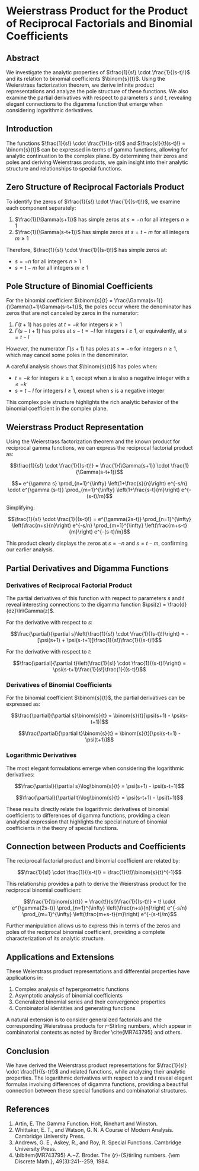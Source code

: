 # Weierstrass Product for the Product of Reciprocal Factorials and Binomial Coefficients

## Abstract

We investigate the analytic properties of $\frac{1}{s!} \cdot \frac{1}{(s-t)!}$ and its relation to binomial coefficients $\binom{s}{t}$. Using the Weierstrass factorization theorem, we derive infinite product representations and analyze the pole structure of these functions. We also examine the partial derivatives with respect to parameters $s$ and $t$, revealing elegant connections to the digamma function that emerge when considering logarithmic derivatives.

## Introduction

The functions $\frac{1}{s!} \cdot \frac{1}{(s-t)!}$ and $\frac{s!}{t!(s-t)!} = \binom{s}{t}$ can be expressed in terms of gamma functions, allowing for analytic continuation to the complex plane. By determining their zeros and poles and deriving Weierstrass products, we gain insight into their analytic structure and relationships to special functions.

## Zero Structure of Reciprocal Factorials Product

To identify the zeros of $\frac{1}{s!} \cdot \frac{1}{(s-t)!}$, we examine each component separately:

1. $\frac{1}{\Gamma(s+1)}$ has simple zeros at $s = -n$ for all integers $n \geq 1$
2. $\frac{1}{\Gamma(s-t+1)}$ has simple zeros at $s = t-m$ for all integers $m \geq 1$

Therefore, $\frac{1}{s!} \cdot \frac{1}{(s-t)!}$ has simple zeros at:
- $s = -n$ for all integers $n \geq 1$
- $s = t-m$ for all integers $m \geq 1$

## Pole Structure of Binomial Coefficients

For the binomial coefficient $\binom{s}{t} = \frac{\Gamma(s+1)}{\Gamma(t+1)\Gamma(s-t+1)}$, the poles occur where the denominator has zeros that are not canceled by zeros in the numerator:

1. $\Gamma(t+1)$ has poles at $t = -k$ for integers $k \geq 1$
2. $\Gamma(s-t+1)$ has poles at $s-t = -l$ for integers $l \geq 1$, or equivalently, at $s = t-l$

However, the numerator $\Gamma(s+1)$ has poles at $s = -n$ for integers $n \geq 1$, which may cancel some poles in the denominator.

A careful analysis shows that $\binom{s}{t}$ has poles when:
- $t = -k$ for integers $k \geq 1$, except when $s$ is also a negative integer with $s \leq -k$
- $s = t-l$ for integers $l \geq 1$, except when $s$ is a negative integer

This complex pole structure highlights the rich analytic behavior of the binomial coefficient in the complex plane.

## Weierstrass Product Representation

Using the Weierstrass factorization theorem and the known product for reciprocal gamma functions, we can express the reciprocal factorial product as:

$$\frac{1}{s!} \cdot \frac{1}{(s-t)!} = \frac{1}{\Gamma(s+1)} \cdot \frac{1}{\Gamma(s-t+1)}$$

$$= e^{\gamma s} \prod_{n=1}^{\infty} \left(1+\frac{s}{n}\right) e^{-s/n} \cdot e^{\gamma (s-t)} \prod_{m=1}^{\infty} \left(1+\frac{s-t}{m}\right) e^{-(s-t)/m}$$

Simplifying:

$$\frac{1}{s!} \cdot \frac{1}{(s-t)!} = e^{\gamma(2s-t)} \prod_{n=1}^{\infty} \left(\frac{n+s}{n}\right) e^{-s/n} \prod_{m=1}^{\infty} \left(\frac{m+s-t}{m}\right) e^{-(s-t)/m}$$

This product clearly displays the zeros at $s = -n$ and $s = t-m$, confirming our earlier analysis.

## Partial Derivatives and Digamma Functions

### Derivatives of Reciprocal Factorial Product

The partial derivatives of this function with respect to parameters $s$ and $t$ reveal interesting connections to the digamma function $\psi(z) = \frac{d}{dz}\ln\Gamma(z)$.

For the derivative with respect to $s$:

$$\frac{\partial}{\partial s}\left(\frac{1}{s!} \cdot \frac{1}{(s-t)!}\right) = -[\psi(s+1) + \psi(s-t+1)]\frac{1}{s!}\frac{1}{(s-t)!}$$

For the derivative with respect to $t$:

$$\frac{\partial}{\partial t}\left(\frac{1}{s!} \cdot \frac{1}{(s-t)!}\right) = \psi(s-t+1)\frac{1}{s!}\frac{1}{(s-t)!}$$

### Derivatives of Binomial Coefficients

For the binomial coefficient $\binom{s}{t}$, the partial derivatives can be expressed as:

$$\frac{\partial}{\partial s}\binom{s}{t} = \binom{s}{t}[\psi(s+1) - \psi(s-t+1)]$$

$$\frac{\partial}{\partial t}\binom{s}{t} = \binom{s}{t}[\psi(s-t+1) - \psi(t+1)]$$

### Logarithmic Derivatives

The most elegant formulations emerge when considering the logarithmic derivatives:

$$\frac{\partial}{\partial s}\log\binom{s}{t} = \psi(s+1) - \psi(s-t+1)$$

$$\frac{\partial}{\partial t}\log\binom{s}{t} = \psi(s-t+1) - \psi(t+1)$$

These results directly relate the logarithmic derivatives of binomial coefficients to differences of digamma functions, providing a clean analytical expression that highlights the special nature of binomial coefficients in the theory of special functions.

## Connection between Products and Coefficients

The reciprocal factorial product and binomial coefficient are related by:

$$\frac{1}{s!} \cdot \frac{1}{(s-t)!} = \frac{1}{t!}\binom{s}{t}^{-1}$$

This relationship provides a path to derive the Weierstrass product for the reciprocal binomial coefficient:

$$\frac{1}{\binom{s}{t}} = \frac{t!}{s!}\frac{1}{(s-t)!} = t! \cdot e^{\gamma(2s-t)} \prod_{n=1}^{\infty} \left(\frac{n+s}{n}\right) e^{-s/n} \prod_{m=1}^{\infty} \left(\frac{m+s-t}{m}\right) e^{-(s-t)/m}$$

Further manipulation allows us to express this in terms of the zeros and poles of the reciprocal binomial coefficient, providing a complete characterization of its analytic structure.

## Applications and Extensions

These Weierstrass product representations and differential properties have applications in:

1. Complex analysis of hypergeometric functions
2. Asymptotic analysis of binomial coefficients
3. Generalized binomial series and their convergence properties
4. Combinatorial identities and generating functions

A natural extension is to consider generalized factorials and the corresponding Weierstrass products for $r$-Stirling numbers, which appear in combinatorial contexts as noted by Broder \cite{MR743795} and others.

## Conclusion

We have derived the Weierstrass product representations for $\frac{1}{s!} \cdot \frac{1}{(s-t)!}$ and related functions, while analyzing their analytic properties. The logarithmic derivatives with respect to $s$ and $t$ reveal elegant formulas involving differences of digamma functions, providing a beautiful connection between these special functions and combinatorial structures.

## References

1. Artin, E. The Gamma Function. Holt, Rinehart and Winston.
2. Whittaker, E. T., and Watson, G. N. A Course of Modern Analysis. Cambridge University Press.
3. Andrews, G. E., Askey, R., and Roy, R. Special Functions. Cambridge University Press.
4. \bibitem{MR743795} A.~Z. Broder. The {$r$}-{S}tirling numbers. {\em Discrete Math.}, 49(3):241--259, 1984.

